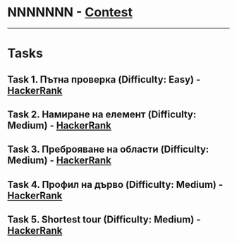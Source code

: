 # NNNNNNN - [Contest](<https://www.hackerrank.com/contests/sda-2019-2020-exam-2e3nr4rr/challenges>)

---

# Tasks

## Task 1. Пътна проверка (Difficulty: Easy) - [HackerRank](<https://www.hackerrank.com/contests/sda-2019-2020-exam-2e3nr4rr/challenges/challenge-2353>)

## Task 2. Намиране на елемент (Difficulty: Medium) - [HackerRank](<https://www.hackerrank.com/contests/sda-2019-2020-exam-2e3nr4rr/challenges/find-element-sda>)

## Task 3. Преброяване на области (Difficulty: Medium) - [HackerRank](<https://www.hackerrank.com/contests/sda-2019-2020-exam-2e3nr4rr/challenges/challenge-2351>)

## Task 4. Профил на дърво (Difficulty: Medium) - [HackerRank](<https://www.hackerrank.com/contests/sda-2019-2020-exam-2e3nr4rr/challenges/challenge-2352>)

## Task 5. Shortest tour (Difficulty: Medium) - [HackerRank](<https://www.hackerrank.com/contests/sda-2019-2020-exam-2e3nr4rr/challenges/shortest-tour>)

